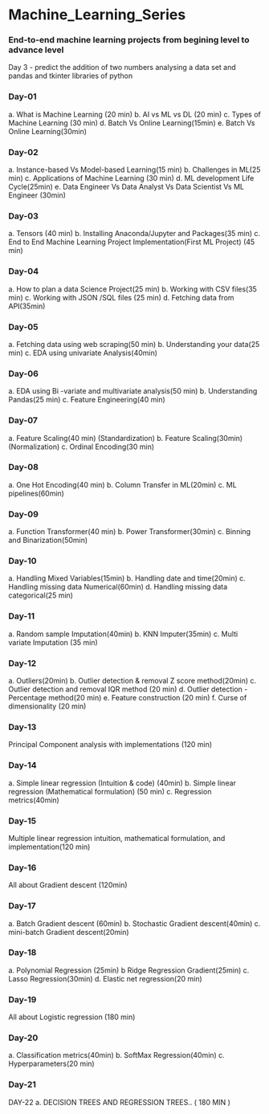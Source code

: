 # Machine_Learning_Series
### End-to-end machine learning projects from begining level to advance level

Day 3 - predict the addition of two numbers analysing a data set and pandas and tkinter libraries of python

### Day-01
a. What is Machine Learning (20 min)
b. AI vs ML vs DL (20 min)
c. Types of Machine Learning (30 min)
d. Batch Vs Online Learning(15min)
e. Batch Vs Online Learning(30min)

### Day-02
a. Instance-based Vs Model-based Learning(15 min)
b. Challenges in ML(25 min)
c. Applications of Machine Learning (30 min)
d. ML development Life Cycle(25min)
e. Data Engineer Vs Data Analyst Vs Data Scientist Vs ML Engineer (30min)

### Day-03
a. Tensors (40 min)
b. Installing Anaconda/Jupyter and Packages(35 min)
c. End to End Machine Learning Project Implementation(First ML Project) (45 min)

### Day-04
a. How to plan a data Science Project(25 min)
b. Working with CSV files(35 min)
c. Working with JSON /SQL files (25 min)
d. Fetching data from API(35min)

### Day-05
a. Fetching data using web scraping(50 min)
b. Understanding your data(25 min)
c. EDA using univariate Analysis(40min)

### Day-06
a. EDA using Bi -variate and multivariate analysis(50 min)
b. Understanding Pandas(25 min)
c. Feature Engineering(40 min)

### Day-07
a. Feature Scaling(40 min) (Standardization)
b. Feature Scaling(30min) (Normalization)
c. Ordinal Encoding(30 min)

### Day-08
a. One Hot Encoding(40 min)
b. Column Transfer in ML(20min)
c. ML pipelines(60min)

### Day-09
a. Function Transformer(40 min)
b. Power Transformer(30min)
c. Binning and Binarization(50min)

### Day-10
a. Handling Mixed Variables(15min)
b. Handling date and time(20min)
c. Handling missing data Numerical(60min)
d. Handling missing data categorical(25 min)

### Day-11
a. Random sample Imputation(40min)
b. KNN Imputer(35min)
c. Multi variate Imputation (35 min)

### Day-12
a. Outliers(20min)
b. Outlier detection & removal Z score method(20min)
c. Outlier detection and removal IQR method (20 min)
d. Outlier detection - Percentage method(20 min)
e. Feature construction (20 min)
f. Curse of dimensionality (20 min)

### Day-13
Principal Component analysis with implementations (120 min)

### Day-14
a. Simple linear regression (Intuition & code) (40min)
b. Simple linear regression (Mathematical formulation) (50 min)
c. Regression metrics(40min)

### Day-15
Multiple linear regression intuition, mathematical formulation, and implementation(120 min)
### Day-16
All about Gradient descent (120min)

### Day-17
a. Batch Gradient descent (60min)
b. Stochastic Gradient descent(40min)
c. mini-batch Gradient descent(20min)

### Day-18
a. Polynomial Regression (25min)
b Ridge Regression Gradient(25min)
c. Lasso Regression(30min)
d. Elastic net regression(20 min)

### Day-19
All about Logistic regression (180 min)

### Day-20
a. Classification metrics(40min)
b. SoftMax Regression(40min)
c. Hyperparameters(20 min)

### Day-21
DAY-22
a. DECISION TREES AND REGRESSION TREES.. ( 180 MIN )
